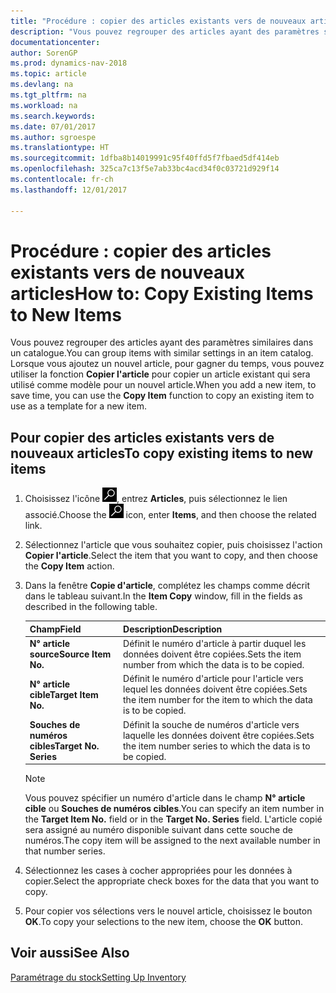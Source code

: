 ```yaml
---
title: "Procédure : copier des articles existants vers de nouveaux articles"
description: "Vous pouvez regrouper des articles ayant des paramètres similaires dans un catalogue. Lorsque vous ajoutez un nouvel article, pour gagner du temps, vous pouvez utiliser **Copier l'article** pour copier un article existant qui sera utilisé comme modèle pour un nouvel article."
documentationcenter: 
author: SorenGP
ms.prod: dynamics-nav-2018
ms.topic: article
ms.devlang: na
ms.tgt_pltfrm: na
ms.workload: na
ms.search.keywords: 
ms.date: 07/01/2017
ms.author: sgroespe
ms.translationtype: HT
ms.sourcegitcommit: 1dfba8b14019991c95f40ffd5f7fbaed5df414eb
ms.openlocfilehash: 325ca7c13f5e7ab33bc4acd34f0c03721d929f14
ms.contentlocale: fr-ch
ms.lasthandoff: 12/01/2017

---
```

# <a name="how-to-copy-existing-items-to-new-items"></a><span data-ttu-id="fa2c5-104">Procédure : copier des articles existants vers de nouveaux articles</span><span class="sxs-lookup"><span data-stu-id="fa2c5-104">How to: Copy Existing Items to New Items</span></span>
<span data-ttu-id="fa2c5-105">Vous pouvez regrouper des articles ayant des paramètres similaires dans un catalogue.</span><span class="sxs-lookup"><span data-stu-id="fa2c5-105">You can group items with similar settings in an item catalog.</span></span> <span data-ttu-id="fa2c5-106">Lorsque vous ajoutez un nouvel article, pour gagner du temps, vous pouvez utiliser la fonction **Copier l'article** pour copier un article existant qui sera utilisé comme modèle pour un nouvel article.</span><span class="sxs-lookup"><span data-stu-id="fa2c5-106">When you add a new item, to save time, you can use the **Copy Item** function to copy an existing item to use as a template for a new item.</span></span>  

## <a name="to-copy-existing-items-to-new-items"></a><span data-ttu-id="fa2c5-107">Pour copier des articles existants vers de nouveaux articles</span><span class="sxs-lookup"><span data-stu-id="fa2c5-107">To copy existing items to new items</span></span>  

1.  <span data-ttu-id="fa2c5-108">Choisissez l'icône ![Page ou état pour la recherche](../../media/ui-search/search_small.png "icône Page ou état pour la recherche"), entrez **Articles**, puis sélectionnez le lien associé.</span><span class="sxs-lookup"><span data-stu-id="fa2c5-108">Choose the ![Search for Page or Report](../../media/ui-search/search_small.png "Search for Page or Report icon") icon, enter **Items**, and then choose the related link.</span></span>  
2.  <span data-ttu-id="fa2c5-109">Sélectionnez l'article que vous souhaitez copier, puis choisissez l'action **Copier l'article**.</span><span class="sxs-lookup"><span data-stu-id="fa2c5-109">Select the item that you want to copy, and then choose the **Copy Item** action.</span></span>  
3.  <span data-ttu-id="fa2c5-110">Dans la fenêtre **Copie d'article**, complétez les champs comme décrit dans le tableau suivant.</span><span class="sxs-lookup"><span data-stu-id="fa2c5-110">In the **Item Copy** window, fill in the fields as described in the following table.</span></span>  

    |<span data-ttu-id="fa2c5-111">Champ</span><span class="sxs-lookup"><span data-stu-id="fa2c5-111">Field</span></span>|<span data-ttu-id="fa2c5-112">Description</span><span class="sxs-lookup"><span data-stu-id="fa2c5-112">Description</span></span>|  
    |---------------------------------|---------------------------------------|  
    |<span data-ttu-id="fa2c5-113">**N° article source**</span><span class="sxs-lookup"><span data-stu-id="fa2c5-113">**Source Item No.**</span></span>|<span data-ttu-id="fa2c5-114">Définit le numéro d'article à partir duquel les données doivent être copiées.</span><span class="sxs-lookup"><span data-stu-id="fa2c5-114">Sets the item number from which the data is to be copied.</span></span>|  
    |<span data-ttu-id="fa2c5-115">**N° article cible**</span><span class="sxs-lookup"><span data-stu-id="fa2c5-115">**Target Item No.**</span></span>|<span data-ttu-id="fa2c5-116">Définit le numéro d'article pour l'article vers lequel les données doivent être copiées.</span><span class="sxs-lookup"><span data-stu-id="fa2c5-116">Sets the item number for the item to which the data is to be copied.</span></span>|  
    |<span data-ttu-id="fa2c5-117">**Souches de numéros cibles**</span><span class="sxs-lookup"><span data-stu-id="fa2c5-117">**Target No. Series**</span></span>|<span data-ttu-id="fa2c5-118">Définit la souche de numéros d'article vers laquelle les données doivent être copiées.</span><span class="sxs-lookup"><span data-stu-id="fa2c5-118">Sets the item number series to which the data is to be copied.</span></span>|  

    > [!NOTE]  
    >  <span data-ttu-id="fa2c5-119">Vous pouvez spécifier un numéro d'article dans le champ **N° article cible** ou **Souches de numéros cibles**.</span><span class="sxs-lookup"><span data-stu-id="fa2c5-119">You can specify an item number in the **Target Item No.** field or in the **Target No. Series** field.</span></span> <span data-ttu-id="fa2c5-120">L'article copié sera assigné au numéro disponible suivant dans cette souche de numéros.</span><span class="sxs-lookup"><span data-stu-id="fa2c5-120">The copy item will be assigned to the next available number in that number series.</span></span>  

4.  <span data-ttu-id="fa2c5-121">Sélectionnez les cases à cocher appropriées pour les données à copier.</span><span class="sxs-lookup"><span data-stu-id="fa2c5-121">Select the appropriate check boxes for the data that you want to copy.</span></span>  
5.  <span data-ttu-id="fa2c5-122">Pour copier vos sélections vers le nouvel article, choisissez le bouton **OK**.</span><span class="sxs-lookup"><span data-stu-id="fa2c5-122">To copy your selections to the new item, choose the **OK** button.</span></span>  

## <a name="see-also"></a><span data-ttu-id="fa2c5-123">Voir aussi</span><span class="sxs-lookup"><span data-stu-id="fa2c5-123">See Also</span></span>  
[<span data-ttu-id="fa2c5-124">Paramétrage du stock</span><span class="sxs-lookup"><span data-stu-id="fa2c5-124">Setting Up Inventory</span></span>](../../inventory-setup-inventory.md)

